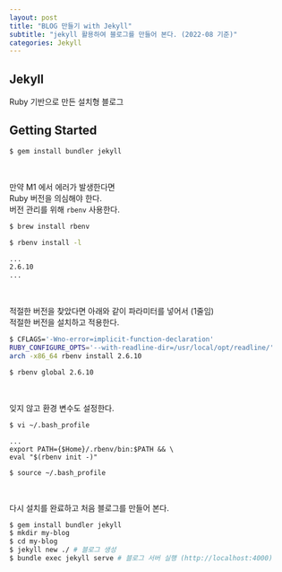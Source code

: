 ```yaml
---
layout: post  
title: "BLOG 만들기 with Jekyll"  
subtitle: "jekyll 활용하여 블로그를 만들어 본다. (2022-08 기준)"  
categories: Jekyll
---
```


## Jekyll 

Ruby 기반으로 만든 설치형 블로그

## Getting Started

```bash
$ gem install bundler jekyll
```

<br/>

만약 M1 에서 에러가 발생한다면  
Ruby 버전을 의심해야 한다.  
버전 관리를 위해 `rbenv` 사용한다.

```bash
$ brew install rbenv
```

```bash
$ rbenv install -l
```
```bash
...
2.6.10
...
```

<br/>

적절한 버전을 찾았다면 아래와 같이 파라미터를 넣어서 (1줄임)  
적절한 버전을 설치하고 적용한다.

```bash
$ CFLAGS='-Wno-error=implicit-function-declaration'  
RUBY_CONFIGURE_OPTS='--with-readline-dir=/usr/local/opt/readline/'  
arch -x86_64 rbenv install 2.6.10
```
```bash
$ rbenv global 2.6.10
```

<br/>

잊지 않고 환경 변수도 설정한다. 
```bash
$ vi ~/.bash_profile
```
```shell
...
export PATH={$Home}/.rbenv/bin:$PATH && \
eval "$(rbenv init -)"
```
```shell
$ source ~/.bash_profile
```

<br/>

다시 설치를 완료하고 처음 블로그를 만들어 본다.  

```bash
$ gem install bundler jekyll
$ mkdir my-blog
$ cd my-blog
$ jekyll new ./ # 블로그 생성 
$ bundle exec jekyll serve # 블로그 서버 실행 (http://localhost:4000)
```

<br/>
